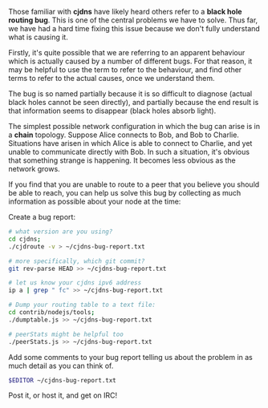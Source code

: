 Those familiar with **cjdns** have likely heard others refer to a **black hole routing bug**. This is one of the central problems we have to solve. Thus far, we have had a hard time fixing this issue because we don't fully understand what is causing it.

Firstly, it's quite possible that we are referring to an apparent behaviour which is actually caused by a number of different bugs. For that reason, it may be helpful to use the term to refer to the behaviour, and find other terms to refer to the actual causes, once we understand them.

The bug is so named partially because it is so difficult to diagnose (actual black holes cannot be seen directly), and partially because the end result is that information seems to disappear (black holes absorb light).

The simplest possible network configuration in which the bug can arise is in a **chain** topology. Suppose Alice connects to Bob, and Bob to Charlie. Situations have arisen in which Alice is able to connect to Charlie, and yet unable to communicate directly with Bob. In such a situation, it's obvious that something strange is happening. It becomes less obvious as the network grows.

If you find that you are unable to route to a peer that you believe you should be able to reach, you can help us solve this bug by collecting as much information as possible about your node at the time:

Create a bug report:

```bash
# what version are you using?
cd cjdns;
./cjdroute -v > ~/cjdns-bug-report.txt

# more specifically, which git commit?
git rev-parse HEAD >> ~/cjdns-bug-report.txt

# let us know your cjdns ipv6 address
ip a | grep " fc" >> ~/cjdns-bug-report.txt
```

```bash
# Dump your routing table to a text file:
cd contrib/nodejs/tools;
./dumptable.js >> ~/cjdns-bug-report.txt

# peerStats might be helpful too
./peerStats.js >> ~/cjdns-bug-report.txt
```

Add some comments to your bug report telling us about the problem in as much detail as you can think of.

```Bash
$EDITOR ~/cjdns-bug-report.txt
```

Post it, or host it, and get on IRC!
